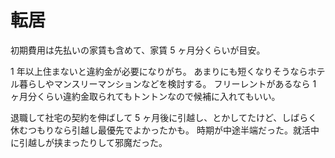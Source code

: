 # 転居

初期費用は先払いの家賃も含めて、家賃 5 ヶ月分くらいが目安。

1 年以上住まないと違約金が必要になりがち。
あまりにも短くなりそうならホテル暮らしやマンスリーマンションなどを検討する。
フリーレントがあるなら 1 ヶ月分くらい違約金取られてもトントンなので候補に入れてもいい。

退職して社宅の契約を伸ばして 5 ヶ月後に引越し、とかしてたけど、しばらく休むつもりなら引越し最優先でよかったかも。
時期が中途半端だった。就活中に引越しが挟まったりして邪魔だった。
